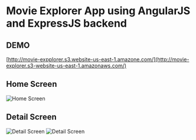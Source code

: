 # Movie Explorer App using AngularJS and ExpressJS backend

## DEMO

[http://movie-expplorer.s3.website-us-east-1.amazone.com/](http://movie-explorer.s3-website-us-east-1.amazonaws.com/)

## Home Screen

![Home Screen](https://github.com/ShaileshMak/nodejs-express-angular-movie-explorer/blob/master/readme-assets/home.png?raw=true "Movie Explorer App using Angular and Express")

## Detail Screen

![Detail Screen](https://github.com/ShaileshMak/nodejs-express-angular-movie-explorer/blob/master/readme-assets/detail1.png?raw=true "Movie Explorer App using Angular and Express")
![Detail Screen](https://github.com/ShaileshMak/nodejs-express-angular-movie-explorer/blob/master/readme-assets/detail2.png?raw=true "Movie Explorer App using Angular and Express")
